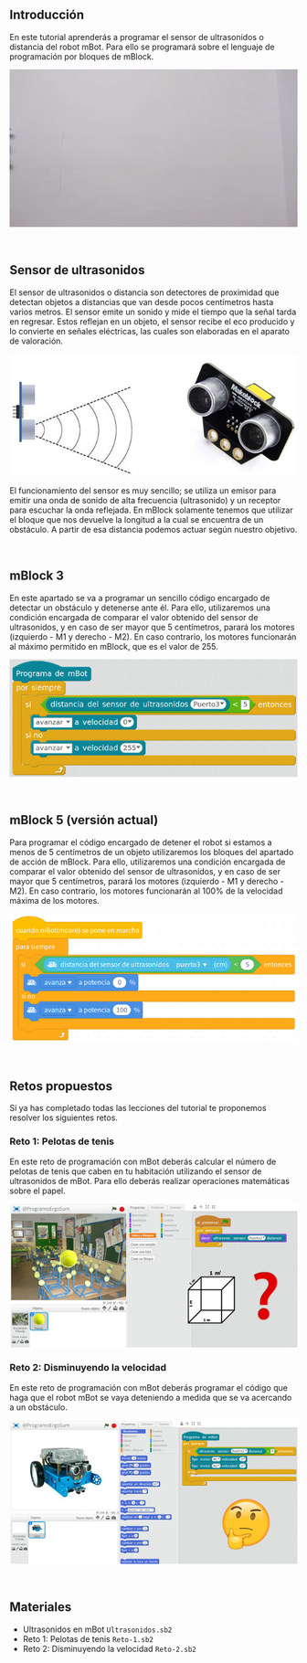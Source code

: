 ## Introducción

En este tutorial aprenderás a programar el sensor de ultrasonidos o distancia del robot mBot. Para ello se programará sobre el lenguaje de programación por bloques de mBlock.

![](img/preview.gif "Sensor de ultrasonidos en mBot")



<br />



## Sensor de ultrasonidos

El sensor de ultrasonidos o distancia son detectores de proximidad que detectan objetos a distancias que van desde pocos centímetros hasta varios metros. El sensor emite un sonido y mide el tiempo que la señal tarda en regresar. Estos reflejan en un objeto, el sensor recibe el eco producido y lo convierte en señales eléctricas, las cuales son elaboradas en el aparato de valoración.

![](img/ultrasonidos.jpg "Sensor de ultrasonidos")

El funcionamiento del sensor es muy sencillo; se utiliza un emisor para emitir una onda de sonido de alta frecuencia (ultrasonido) y un receptor para escuchar la onda reflejada. En mBlock solamente tenemos que utilizar el bloque que nos devuelve la longitud a la cual se encuentra de un obstáculo. A partir de esa distancia podemos actuar según nuestro objetivo.



<br />



## mBlock 3

En este apartado se va a programar un sencillo código encargado de detectar un obstáculo y detenerse ante él. Para ello, utilizaremos una condición encargada de comparar el valor obtenido del sensor de ultrasonidos, y en caso de ser mayor que 5 centímetros, parará los motores (izquierdo - M1 y derecho - M2). En caso contrario, los motores funcionarán al máximo permitido en mBlock, que es el valor de 255.

![](img/mblock-3-codigo-ultrasonidos.jpg "Programación en mBlock 3")



<br />



## mBlock 5 (versión actual)

Para programar el código encargado de detener el robot si estamos a menos de 5 centímetros de un objeto utilizaremos los bloques del apartado de acción de mBlock. Para ello, utilizaremos una condición encargada de comparar el valor obtenido del sensor de ultrasonidos, y en caso de ser mayor que 5 centímetros, parará los motores (izquierdo - M1 y derecho - M2). En caso contrario, los motores funcionarán al 100% de la velocidad máxima de los motores.

![](img/mblock-5-codigo-ultrasonidos.jpg "Programación en mBlock 5")



<br />



## Retos propuestos

Si ya has completado todas las lecciones del tutorial te proponemos resolver los siguientes retos.

### Reto 1: Pelotas de tenis

En este reto de programación con mBot deberás calcular el número de pelotas de tenis que caben en tu habitación utilizando el sensor de ultrasonidos de mBot. Para ello deberás realizar operaciones matemáticas sobre el papel.

![](img/reto-1.jpg "Reto 1: Pelotas de tenis")

### Reto 2: Disminuyendo la velocidad

En este reto de programación con mBot deberás programar el código que haga que el robot mBot se vaya deteniendo a medida que se va acercando a un obstáculo.

![](img/reto-2.jpg "Reto 2: Disminuyendo la velocidad")



<br />



## Materiales

- Ultrasonidos en mBot `Ultrasonidos.sb2`
- Reto 1: Pelotas de tenis `Reto-1.sb2`
- Reto 2: Disminuyendo la velocidad `Reto-2.sb2`
